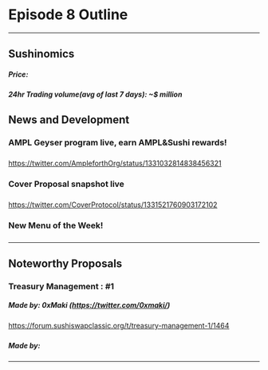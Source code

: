
#  Episode 8 Outline

* * *

## Sushinomics
##### Price: 
>


##### 24hr Trading volume(avg of last 7 days): ~$ million



## News and Development

### AMPL Geyser program live, earn AMPL&Sushi rewards!
##### 
https://twitter.com/AmpleforthOrg/status/1331032814838456321


### Cover Proposal snapshot live
##### 
https://twitter.com/CoverProtocol/status/1331521760903172102


### New Menu of the Week!
##### 
##### 




* * *

## Noteworthy Proposals

### Treasury Management : #1

##### Made by: 0xMaki (https://twitter.com/0xmaki/)

https://forum.sushiswapclassic.org/t/treasury-management-1/1464




### 
##### Made by: 



***


